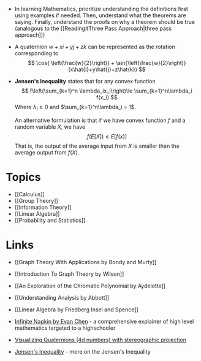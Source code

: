 * In learning Mathematics, prioritize understanding the definitions first using examples if needed. Then, understand what the theorems are saying. Finally, understand the proofs on why a theorem should be true (analogous to the [[Reading#Three Pass Approach|three pass approach]])

* A quaternion $w+xi+yj+zk$ can be represented as the rotation corresponding to 
  $$
  \cos{
\left(\frac{w}{2}\right)} + \sin{\left(\frac{w}{2}\right)}(x\hat{i}+y\hat{j}+z\hat{k})
$$

* **Jensen's Inequality** states that for any convex function 
  $$
  f\left(\sum_{k=1}^n \lambda_ix_i\right)\le \sum_{k=1}^n\lambda_i f(x_i)
  $$
  Where $\lambda_i\ge 0$ and $\sum_{k=1}^n\lambda_i = 1$.
  
  An alternative formulation is that if we have convex function $f$ and a random variable $X$, we have 
  $$
  f(E[X])\le E[f(x)]
  $$
  That is, the output of the average input from $X$ is smaller than the average output from $f(X)$.
# Topics
* [[Calculus]]
* [[Group Theory]]
* [[Information Theory]]
* [[Linear Algebra]]
* [[Probability and Statistics]]
# Links
* [[Graph Theory With Applications by Bondy and Murty]]
* [[Introduction To Graph Theory by Wilson]]
* [[An Exploration of the Chromatic Polynomial by Aydelotte]]

* [[Understanding Analysis by Abbott]]
* [[Linear Algebra by Friedberg Insel and Spence]]

* [Infinite Napkin by Evan Chen](https://venhance.github.io/napkin/Napkin.pdf) - a comprehensive explainer of high level mathematics targeted to a highschooler
* [Visualizing Quaternions (4d numbers) with stereographic projection](https://www.youtube.com/watch?v=d4EgbgTm0Bg)
* [Jensen's Inequality](https://www.youtube.com/watch?v=u0_X2hX6DWE) - more on the Jensen's Inequality

